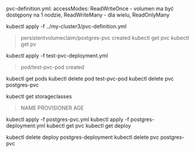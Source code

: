 pvc-definition.yml:
accessModes:
ReadWriteOnce - volumen ma być dostępony na 1 nodzie,
ReadWriteMany - dla wielu,
ReadOnlyMany

kubectl apply -f ../my-cluster3/pvc-definition.yml
> persistentvolumeclaim/postgres-pvc created
kubectl get pvc
kubectl get pv


kubectl apply -f test-pvc-deployment.yml
> pod/test-pvc-pod created

kubectl get pods
kubectl delete pod test-pvc-pod
kubectl delete pvc postgres-pvc

kubectl get storageclasses
> NAME                 PROVISIONER          AGE


kubectl apply -f postgres-pvc.yml
kubectl apply -f postgres-deployment.yml
kubectl get pvc
kubectl get deploy


kubectl delete deploy postgres-deployment
kubectl delete pvc postgres-pvc
